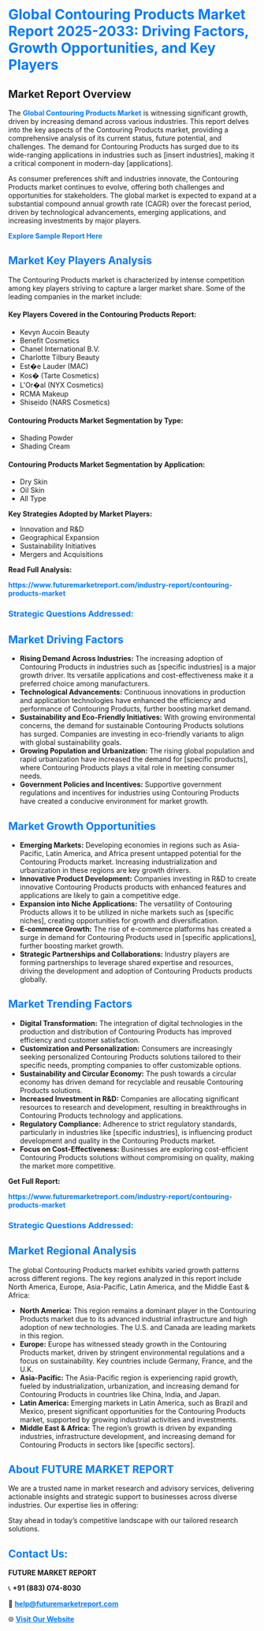 <h1 style="color: #007BFF;">Global Contouring Products Market Report 2025-2033: Driving Factors, Growth Opportunities, and Key Players</h1>

<section id="overview">
<h2>Market Report Overview</h2>
<p>The <a href="https://www.futuremarketreport.com/industry-report/contouring-products-market" style="color: #007BFF; text-decoration: none;"><strong>Global Contouring Products Market</strong></a> is witnessing significant growth, driven by increasing demand across various industries. This report delves into the key aspects of the Contouring Products market, providing a comprehensive analysis of its current status, future potential, and challenges. The demand for Contouring Products has surged due to its wide-ranging applications in industries such as [insert industries], making it a critical component in modern-day [applications].</p>
<p>As consumer preferences shift and industries innovate, the Contouring Products market continues to evolve, offering both challenges and opportunities for stakeholders. The global market is expected to expand at a substantial compound annual growth rate (CAGR) over the forecast period, driven by technological advancements, emerging applications, and increasing investments by major players.</p>
</section>

<section id="overview">
<p><a href="https://www.futuremarketreport.com/request-sample/reportId=92590" style="color: #007BFF; text-decoration: none;"><strong>Explore Sample Report Here</strong></a></p>
</section>

<section id="key-players">
<h2 style="color: #007BFF;">Market Key Players Analysis</h2>
<p>The Contouring Products market is characterized by intense competition among key players striving to capture a larger market share. Some of the leading companies in the market include:</p>
<h4>Key Players Covered in the Contouring Products Report:</h4>
<ul><li>Kevyn Aucoin Beauty</li><li>Benefit Cosmetics</li><li>Chanel International B.V.</li><li>Charlotte Tilbury Beauty</li><li>Est�e Lauder (MAC)</li><li>Kos� (Tarte Cosmetics)</li><li>L&#039;Or�al (NYX Cosmetics)</li><li>RCMA Makeup</li><li>Shiseido (NARS Cosmetics)</li></ul>
<h4>Contouring Products Market Segmentation by Type:</h4>
<ul><li>Shading Powder</li><li>Shading Cream</li></ul>

<h4>Contouring Products Market Segmentation by Application:</h4>
<ul><li>Dry Skin</li><li>Oil Skin</li><li>All Type</li></ul>
<p><strong>Key Strategies Adopted by Market Players:</strong></p>
<ul>
<li>Innovation and R&D</li>
<li>Geographical Expansion</li>
<li>Sustainability Initiatives</li>
<li>Mergers and Acquisitions</li>
</ul>
</section>

<section>
<p><strong>Read Full Analysis: </strong></p><a href="https://www.futuremarketreport.com/industry-report/contouring-products-market" style="color: #007BFF; text-decoration: none;"><strong>https://www.futuremarketreport.com/industry-report/contouring-products-market</strong></a>
<h3 style="color: #007BFF;">Strategic Questions Addressed:</h3>
</section>

<section id="driving-factors">
<h2 style="color: #007BFF;">Market Driving Factors</h2>
<ul>
<li><strong>Rising Demand Across Industries:</strong> The increasing adoption of Contouring Products in industries such as [specific industries] is a major growth driver. Its versatile applications and cost-effectiveness make it a preferred choice among manufacturers.</li>
<li><strong>Technological Advancements:</strong> Continuous innovations in production and application technologies have enhanced the efficiency and performance of Contouring Products, further boosting market demand.</li>
<li><strong>Sustainability and Eco-Friendly Initiatives:</strong> With growing environmental concerns, the demand for sustainable Contouring Products solutions has surged. Companies are investing in eco-friendly variants to align with global sustainability goals.</li>
<li><strong>Growing Population and Urbanization:</strong> The rising global population and rapid urbanization have increased the demand for [specific products], where Contouring Products plays a vital role in meeting consumer needs.</li>
<li><strong>Government Policies and Incentives:</strong> Supportive government regulations and incentives for industries using Contouring Products have created a conducive environment for market growth.</li>
</ul>
</section>

<section id="growth-opportunities">
<h2 style="color: #007BFF;">Market Growth Opportunities</h2>
<ul>
<li><strong>Emerging Markets:</strong> Developing economies in regions such as Asia-Pacific, Latin America, and Africa present untapped potential for the Contouring Products market. Increasing industrialization and urbanization in these regions are key growth drivers.</li>
<li><strong>Innovative Product Development:</strong> Companies investing in R&D to create innovative Contouring Products products with enhanced features and applications are likely to gain a competitive edge.</li>
<li><strong>Expansion into Niche Applications:</strong> The versatility of Contouring Products allows it to be utilized in niche markets such as [specific niches], creating opportunities for growth and diversification.</li>
<li><strong>E-commerce Growth:</strong> The rise of e-commerce platforms has created a surge in demand for Contouring Products used in [specific applications], further boosting market growth.</li>
<li><strong>Strategic Partnerships and Collaborations:</strong> Industry players are forming partnerships to leverage shared expertise and resources, driving the development and adoption of Contouring Products products globally.</li>
</ul>
</section>

<section id="trending-factors">
<h2 style="color: #007BFF;">Market Trending Factors</h2>
<ul>
<li><strong>Digital Transformation:</strong> The integration of digital technologies in the production and distribution of Contouring Products has improved efficiency and customer satisfaction.</li>
<li><strong>Customization and Personalization:</strong> Consumers are increasingly seeking personalized Contouring Products solutions tailored to their specific needs, prompting companies to offer customizable options.</li>
<li><strong>Sustainability and Circular Economy:</strong> The push towards a circular economy has driven demand for recyclable and reusable Contouring Products solutions.</li>
<li><strong>Increased Investment in R&D:</strong> Companies are allocating significant resources to research and development, resulting in breakthroughs in Contouring Products technology and applications.</li>
<li><strong>Regulatory Compliance:</strong> Adherence to strict regulatory standards, particularly in industries like [specific industries], is influencing product development and quality in the Contouring Products market.</li>
<li><strong>Focus on Cost-Effectiveness:</strong> Businesses are exploring cost-efficient Contouring Products solutions without compromising on quality, making the market more competitive.</li>
</ul>
</section>

<section>
<p><strong>Get Full Report: </strong></p><a href="https://www.futuremarketreport.com/industry-report/contouring-products-market" style="color: #007BFF; text-decoration: none;"><strong>https://www.futuremarketreport.com/industry-report/contouring-products-market</strong></a>
<h3 style="color: #007BFF;">Strategic Questions Addressed:</h3>
</section>


<section id="regional-analysis">
<h2 style="color: #007BFF;">Market Regional Analysis</h2>
<p>The global Contouring Products market exhibits varied growth patterns across different regions. The key regions analyzed in this report include North America, Europe, Asia-Pacific, Latin America, and the Middle East & Africa:</p>
<ul>
<li><strong>North America:</strong> This region remains a dominant player in the Contouring Products market due to its advanced industrial infrastructure and high adoption of new technologies. The U.S. and Canada are leading markets in this region.</li>
<li><strong>Europe:</strong> Europe has witnessed steady growth in the Contouring Products market, driven by stringent environmental regulations and a focus on sustainability. Key countries include Germany, France, and the U.K.</li>
<li><strong>Asia-Pacific:</strong> The Asia-Pacific region is experiencing rapid growth, fueled by industrialization, urbanization, and increasing demand for Contouring Products in countries like China, India, and Japan.</li>
<li><strong>Latin America:</strong> Emerging markets in Latin America, such as Brazil and Mexico, present significant opportunities for the Contouring Products market, supported by growing industrial activities and investments.</li>
<li><strong>Middle East & Africa:</strong> The region’s growth is driven by expanding industries, infrastructure development, and increasing demand for Contouring Products in sectors like [specific sectors].</li>
</ul>
</section>

<footer>
<h2 style="color: #007BFF;">About FUTURE MARKET REPORT</h2>
<p>We are a trusted name in market research and advisory services, delivering actionable insights and strategic support to businesses across diverse industries. Our expertise lies in offering:</p>

<p>Stay ahead in today’s competitive landscape with our tailored research solutions.</p>

<h2 style="color: #007BFF;">Contact Us:</h2>
<p><strong>FUTURE MARKET REPORT</strong></p>
<p>📞 <strong>+91 (883) 074-8030</strong></p>
<p>📧 <strong><a href="mailto:help@futuremarketreport.com" style="color: #007BFF;">help@futuremarketreport.com</a></strong></p>
<p>🌐 <strong><a href="https://www.futuremarketreport.com/" style="color: #007BFF;">Visit Our Website</a></strong></p>
</footer>